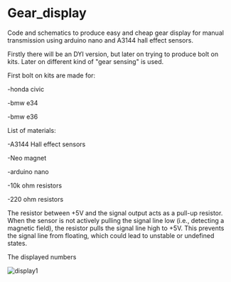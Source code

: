 # Gear_display
Code and schematics to produce easy and cheap gear display for manual transmission using arduino nano and A3144 hall effect sensors.

Firstly there will be an DYI version, but later on trying to produce bolt on kits.
Later on different kind of "gear sensing" is used.  

First bolt on kits are made for:

-honda civic

-bmw e34

-bmw e36


List of materials:

-A3144 Hall effect sensors

-Neo magnet

-arduino nano

-10k ohm resistors

-220 ohm resistors

The resistor between +5V and the signal output acts as a pull-up resistor. When the sensor is not actively pulling the signal line low (i.e., detecting a magnetic field), the resistor pulls the signal line high to +5V. This prevents the signal line from floating, which could lead to unstable or undefined states.


The displayed numbers

![display1](https://github.com/LOBACU/Gear_display/assets/143682416/4ad8c5c1-6071-4aa4-ab8c-cba0fbcb8148)


